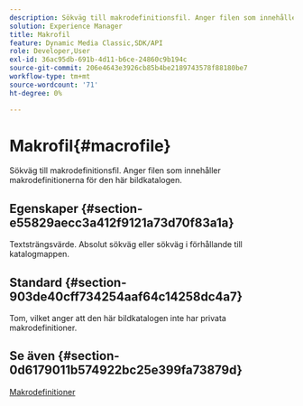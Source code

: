 ```yaml
---
description: Sökväg till makrodefinitionsfil. Anger filen som innehåller makrodefinitionerna för den här bildkatalogen.
solution: Experience Manager
title: Makrofil
feature: Dynamic Media Classic,SDK/API
role: Developer,User
exl-id: 36ac95db-691b-4d11-b6ce-24860c9b194c
source-git-commit: 206e4643e3926cb85b4be2189743578f88180be7
workflow-type: tm+mt
source-wordcount: '71'
ht-degree: 0%

---
```


# Makrofil{#macrofile}

Sökväg till makrodefinitionsfil. Anger filen som innehåller makrodefinitionerna för den här bildkatalogen.

## Egenskaper {#section-e55829aecc3a412f9121a73d70f83a1a}

Textsträngsvärde. Absolut sökväg eller sökväg i förhållande till katalogmappen.

## Standard {#section-903de40cff734254aaf64c14258dc4a7}

Tom, vilket anger att den här bildkatalogen inte har privata makrodefinitioner.

## Se även {#section-0d6179011b574922bc25e399fa73879d}

[Makrodefinitioner](../../../../../is-api/image-catalog/image-serving-api-ref/c-image-catalog-reference/c-macro-definition-reference/c-macro-definition-reference.md#concept-5ec73f7636c1496fba1e94094e694e79)
